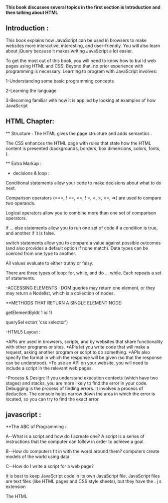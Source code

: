
**This book discusses several topics in the first section  is Introduction and then talking about HTML**

## Introduction :

This book explains how JavaScript can be used
in browsers to make websites more interactive,
interesting, and user-friendly. You will also learn about
jQuery because it makes writing JavaScript a lot easier.

To get the most out of this book, you will need to know how to bui ld web pages using HTML
and CSS. Beyond that. no prior experience with programming is necessary. Learning to
program with JavaScript involves: 

1-Understanding some basic
programming concepts

2-Learning the language

3-Becoming familiar with how
it is applied by looking at
examples of how JavaScript


## HTML Chapter:

** Structure :
The HTML gives the page structure and adds semantics .

The CSS enhances the HTML page with rules that state how the HTML content is presented (backgrounds, borders, box dimensions, colors, fonts, ). 

** Extra Markup :

- decisions & loop :

Conditional statements allow your code to make decisions about what to do next.

Comparison operators (===, ! ==, ==, ! =, <, >, <=, =>) are used to compare two operands.

Logical operators allow you to combine more than one set of comparison operators. 

if ... else statements allow you to run one set of code
if a condition is true, and another if it is false. 

switch statements allow you to compare a value against possible outcomes (and also provides a default option if none match).
Data types can be coerced from one type to another.

All values evaluate to either truthy or falsy.

There are three types of loop: for, while, and
do ... while. Each repeats a set of statements.

-ACCESSING ELEMENTS :
DOM queries may return one element, or they may return a Nodelist,
which is a collection of nodes. 


**METHODS THAT RETURN A SINGLE ELEMENT NODE:

getElementByld( 1 id 1)

querySel ector( 'css selector') 

-HTML5 Layout :

*APls are used in browsers, scripts, and by websites that share functionality with other programs or sites.
*APls let you write code that will make a request, asking another program or script to do something.
*APls also specify the format in which the response will be given (so that the response can be understood).
*To use an API on your website, you will need to include a script in the relevant web pages. 

-Process & Design:
If you understand execution contexts (which have two stages) and stacks, you are more likely to find the error in your code.
Debugging is the process of finding errors. It involves a process of deduction.
The console helps narrow down the area in which the error is located, so you can try to find the exact error.

## javascript :

**The ABC of Programming :

A--What is a script and how do I acreate one? 
A script is a series of instructions that the computer
can follow in order to achieve a goal. 

B--How do computers fit in with the world around them?
computers create models of the world using data 

C--How do I write a script for a web page? 

It is best to keep JavaScript code in its own JavaScript
file. JavaScript files are text files (like HTML pages and
CSS style sheets), but they have the . j s extension

The HTML <script> element is used in HTML pages
to tell the browser to load the JavaScript file (rather like
the <link> element can be used to load a CSS file). 



